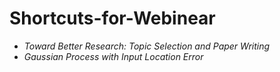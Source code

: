 # Shortcuts-for-Webinear
- *Toward Better Research: Topic Selection and Paper Writing*
- *Gaussian Process with Input Location Error*
